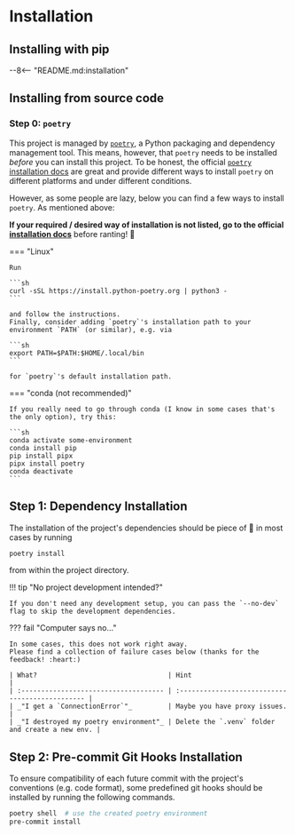 <!-- markdownlint-disable MD046 -->

# Installation

## Installing with pip

<!-- markdownlint-disable-next-line MD041 -->
--8<-- "README.md:installation"

## Installing from source code

### Step 0: `poetry`

This project is managed by [`poetry`][poetry], a Python packaging and dependency management tool.
This means, however, that `poetry` needs to be installed _before_ you can install this project.
To be honest, the official [`poetry` installation docs][poetry-install] are great and provide different ways to install
`poetry` on different platforms and under different conditions.

However, as some people are lazy, below you can find a few ways to install `poetry`.
As mentioned above:

**If your required / desired way of installation is not listed, go to the official [installation docs][poetry-install]**
before ranting! :pray:

=== "Linux"

    Run

    ```sh
    curl -sSL https://install.python-poetry.org | python3 -
    ```

    and follow the instructions.
    Finally, consider adding `poetry`'s installation path to your environment `PATH` (or similar), e.g. via

    ```sh
    export PATH=$PATH:$HOME/.local/bin
    ```

    for `poetry`'s default installation path.

=== "conda (not recommended)"

    If you really need to go through conda (I know in some cases that's the only option), try this:

    ```sh
    conda activate some-environment
    conda install pip
    pip install pipx
    pipx install poetry
    conda deactivate
    ```

## Step 1: Dependency Installation

The installation of the project's dependencies should be piece of :cake: in most cases by running

```sh
poetry install
```

from within the project directory.

!!! tip "No project development intended?"

    If you don't need any development setup, you can pass the `--no-dev` flag to skip the development dependencies.

??? fail "Computer says no…"

    In some cases, this does not work right away.
    Please find a collection of failure cases below (thanks for the feedback! :heart:)

    | What?                                 | Hint                                            |
    | :------------------------------------ | :---------------------------------------------- |
    | _"I get a `ConnectionError`"_         | Maybe you have proxy issues.                    |
    | _"I destroyed my poetry environment"_ | Delete the `.venv` folder and create a new env. |

## Step 2: Pre-commit Git Hooks Installation

To ensure compatibility of each future commit with the project's conventions (e.g. code format), some predefined git hooks should be installed by running the following commands.

```sh
poetry shell  # use the created poetry environment
pre-commit install
```

<!-- URLs -->
[poetry]: https://python-poetry.org/
[poetry-install]: https://python-poetry.org/docs/#installation
